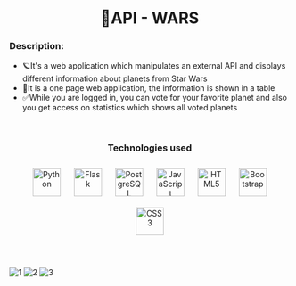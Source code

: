 # <div align="center">📌API - WARS</div>  
  



### Description:  
- 🪐It's a web application which manipulates an external API and displays different information about planets from Star Wars   
- 🔭It is a one page web application, the information is shown in a table  
- ✅While you are logged in, you can vote for your favorite planet and also you get access on statistics which shows all voted planets  

<br/>  

### <div align="center">Technologies used</div>  
<div align="center">  
<a href="https://www.python.org/" target="_blank"><img style="margin: 10px" src="https://profilinator.rishav.dev/skills-assets/python-original.svg" alt="Python" height="50" /></a>  
<a href="https://flask.palletsprojects.com/" target="_blank"><img style="margin: 10px" src="https://profilinator.rishav.dev/skills-assets/flask.png" alt="Flask" height="50" /></a>  
<a href="https://www.postgresql.org/" target="_blank"><img style="margin: 10px" src="https://profilinator.rishav.dev/skills-assets/postgresql-original-wordmark.svg" alt="PostgreSQL" height="50" /></a>  
<a href="https://www.javascript.com/" target="_blank"><img style="margin: 10px" src="https://profilinator.rishav.dev/skills-assets/javascript-original.svg" alt="JavaScript" height="50" /></a>  
<a href="https://en.wikipedia.org/wiki/HTML5" target="_blank"><img style="margin: 10px" src="https://profilinator.rishav.dev/skills-assets/html5-original-wordmark.svg" alt="HTML5" height="50" /></a>  
<a href="https://getbootstrap.com/docs/3.4/javascript/" target="_blank"><img style="margin: 10px" src="https://profilinator.rishav.dev/skills-assets/bootstrap-plain.svg" alt="Bootstrap" height="50" /></a>  
<a href="https://www.w3schools.com/css/" target="_blank"><img style="margin: 10px" src="https://profilinator.rishav.dev/skills-assets/css3-original-wordmark.svg" alt="CSS3" height="50" /></a>  
</div><br/><br/>

![1](https://user-images.githubusercontent.com/98595633/218521657-2766d5b4-716e-4570-8901-1d494a3217e6.jpg)
![2](https://user-images.githubusercontent.com/98595633/218521694-f3a39bdb-5242-4594-b72c-fe189432e2ff.jpg)
![3](https://user-images.githubusercontent.com/98595633/218521710-154eb25c-8b07-4718-ba07-b461fd36d899.jpg)
